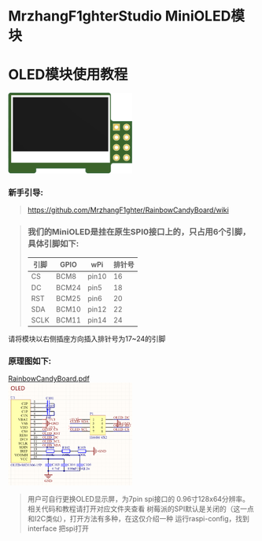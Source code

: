 # MrzhangF1ghterStudio MiniOLED模块
# OLED模块使用教程

<img src="https://github.com/MrzhangF1ghter/miniOLED/blob/master/schematic/view.jpg" width=50% height=50% /><br>

### 新手引导:
> https://github.com/MrzhangF1ghter/RainbowCandyBoard/wiki

> ### 我们的MiniOLED是挂在原生SPI0接口上的，只占用6个引脚，具体引脚如下:
> |引脚|GPIO| wPi |排针号|
> |----|--- |-----|-----|
> |CS  |BCM8 |pin10| 16 |    
> |DC  |BCM24|pin5 | 18 |
> |RST |BCM25|pin6 | 20 |
> |SDA |BCM10|pin12| 22 |
> |SCLK|BCM11|pin14| 24 |
请将模块以右侧插座方向插入排针号为17~24的引脚
### 原理图如下:
[RainbowCandyBoard.pdf](https://github.com/MrzhangF1ghter/miniOLED/blob/master/schematic/miniOLED.pdf)<br>
<img src="https://github.com/MrzhangF1ghter/miniOLED/blob/master/schematic/miniOLED.png" width=50% height=50%/><br>
> 用户可自行更换OLED显示屏，为7pin spi接口的 0.96寸128x64分辨率。
> 相关代码和教程请打开对应文件夹查看 
树莓派的SPI默认是关闭的（这一点和I2C类似），打开方法有多种，在这仅介绍一种
运行raspi-config，找到interface 把spi打开
